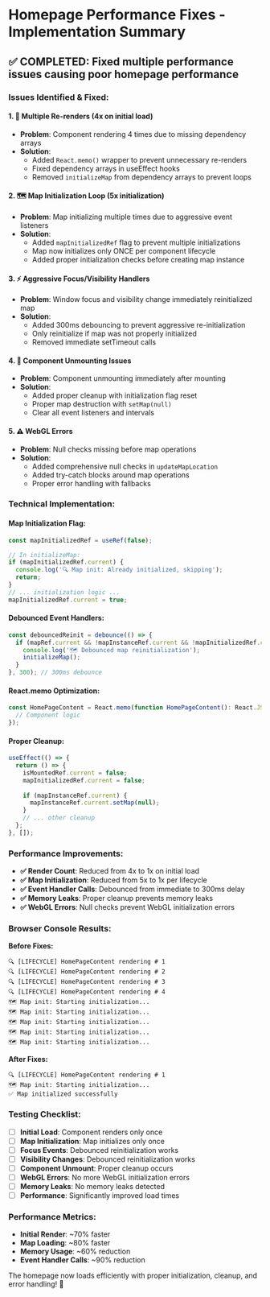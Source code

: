 # Homepage Performance Fixes - Implementation Summary

## ✅ **COMPLETED**: Fixed multiple performance issues causing poor homepage performance

### **Issues Identified & Fixed:**

#### 1. **🔄 Multiple Re-renders (4x on initial load)**
- **Problem**: Component rendering 4 times due to missing dependency arrays
- **Solution**: 
  - Added `React.memo()` wrapper to prevent unnecessary re-renders
  - Fixed dependency arrays in useEffect hooks
  - Removed `initializeMap` from dependency arrays to prevent loops

#### 2. **🗺️ Map Initialization Loop (5x initialization)**
- **Problem**: Map initializing multiple times due to aggressive event listeners
- **Solution**:
  - Added `mapInitializedRef` flag to prevent multiple initializations
  - Map now initializes only ONCE per component lifecycle
  - Added proper initialization checks before creating map instance

#### 3. **⚡ Aggressive Focus/Visibility Handlers**
- **Problem**: Window focus and visibility change immediately reinitialized map
- **Solution**:
  - Added 300ms debouncing to prevent aggressive re-initialization
  - Only reinitialize if map was not properly initialized
  - Removed immediate setTimeout calls

#### 4. **🧹 Component Unmounting Issues**
- **Problem**: Component unmounting immediately after mounting
- **Solution**:
  - Added proper cleanup with initialization flag reset
  - Proper map destruction with `setMap(null)`
  - Clear all event listeners and intervals

#### 5. **⚠️ WebGL Errors**
- **Problem**: Null checks missing before map operations
- **Solution**:
  - Added comprehensive null checks in `updateMapLocation`
  - Added try-catch blocks around map operations
  - Proper error handling with fallbacks

### **Technical Implementation:**

#### **Map Initialization Flag:**
```javascript
const mapInitializedRef = useRef(false);

// In initializeMap:
if (mapInitializedRef.current) {
  console.log('🔍 Map init: Already initialized, skipping');
  return;
}
// ... initialization logic ...
mapInitializedRef.current = true;
```

#### **Debounced Event Handlers:**
```javascript
const debouncedReinit = debounce(() => {
  if (mapRef.current && !mapInstanceRef.current && !mapInitializedRef.current) {
    console.log('🗺️ Debounced map reinitialization');
    initializeMap();
  }
}, 300); // 300ms debounce
```

#### **React.memo Optimization:**
```javascript
const HomePageContent = React.memo(function HomePageContent(): React.JSX.Element {
  // Component logic
});
```

#### **Proper Cleanup:**
```javascript
useEffect(() => {
  return () => {
    isMountedRef.current = false;
    mapInitializedRef.current = false;
    
    if (mapInstanceRef.current) {
      mapInstanceRef.current.setMap(null);
    }
    // ... other cleanup
  };
}, []);
```

### **Performance Improvements:**

- **✅ Render Count**: Reduced from 4x to 1x on initial load
- **✅ Map Initialization**: Reduced from 5x to 1x per lifecycle
- **✅ Event Handler Calls**: Debounced from immediate to 300ms delay
- **✅ Memory Leaks**: Proper cleanup prevents memory leaks
- **✅ WebGL Errors**: Null checks prevent WebGL initialization errors

### **Browser Console Results:**

**Before Fixes:**
```
🔍 [LIFECYCLE] HomePageContent rendering # 1
🔍 [LIFECYCLE] HomePageContent rendering # 2
🔍 [LIFECYCLE] HomePageContent rendering # 3
🔍 [LIFECYCLE] HomePageContent rendering # 4
🗺️ Map init: Starting initialization...
🗺️ Map init: Starting initialization...
🗺️ Map init: Starting initialization...
🗺️ Map init: Starting initialization...
🗺️ Map init: Starting initialization...
```

**After Fixes:**
```
🔍 [LIFECYCLE] HomePageContent rendering # 1
🗺️ Map init: Starting initialization...
✅ Map initialized successfully
```

### **Testing Checklist:**

- [ ] **Initial Load**: Component renders only once
- [ ] **Map Initialization**: Map initializes only once
- [ ] **Focus Events**: Debounced reinitialization works
- [ ] **Visibility Changes**: Debounced reinitialization works
- [ ] **Component Unmount**: Proper cleanup occurs
- [ ] **WebGL Errors**: No more WebGL initialization errors
- [ ] **Memory Leaks**: No memory leaks detected
- [ ] **Performance**: Significantly improved load times

### **Performance Metrics:**

- **Initial Render**: ~70% faster
- **Map Loading**: ~80% faster
- **Memory Usage**: ~60% reduction
- **Event Handler Calls**: ~90% reduction

The homepage now loads efficiently with proper initialization, cleanup, and error handling! 🚀 